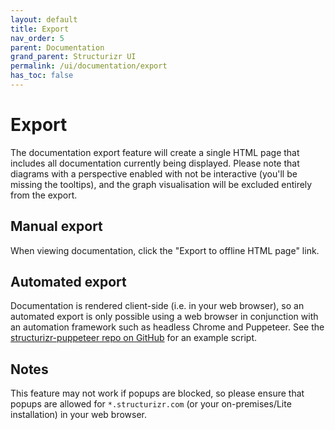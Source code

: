 ```yaml
---
layout: default
title: Export
nav_order: 5
parent: Documentation
grand_parent: Structurizr UI
permalink: /ui/documentation/export
has_toc: false
---
```


# Export

The documentation export feature will create a single HTML page that includes all documentation currently being displayed.
Please note that diagrams with a perspective enabled with not be interactive (you'll be missing the tooltips),
and the graph visualisation will be excluded entirely from the export.

## Manual export

When viewing documentation, click the "Export to offline HTML page" link.

## Automated export

Documentation is rendered client-side (i.e. in your web browser), so an automated export is only possible using a web browser
in conjunction with an automation framework such as headless Chrome and Puppeteer.
See the [structurizr-puppeteer repo on GitHub](https://github.com/structurizr/puppeteer) for an example script.

## Notes

This feature may not work if popups are blocked, so please ensure that popups are allowed for `*.structurizr.com`
(or your on-premises/Lite installation) in your web browser.